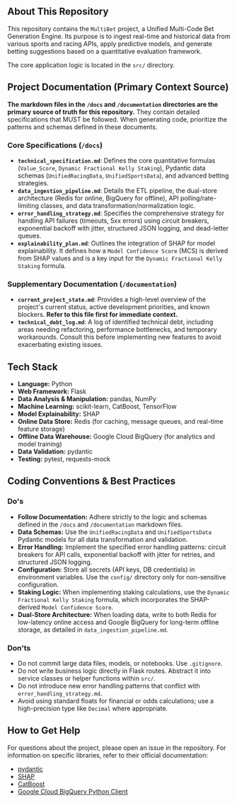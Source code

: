 ## About This Repository

This repository contains the `MultiBet` project, a Unified Multi-Code Bet Generation Engine. Its purpose is to ingest real-time and historical data from various sports and racing APIs, apply predictive models, and generate betting suggestions based on a quantitative evaluation framework.

The core application logic is located in the `src/` directory.

## Project Documentation (Primary Context Source)

**The markdown files in the `/docs` and `/documentation` directories are the primary source of truth for this repository.** They contain detailed specifications that MUST be followed. When generating code, prioritize the patterns and schemas defined in these documents.

### Core Specifications (`/docs`)
- **`technical_specification.md`**: Defines the core quantitative formulas (`Value_Score`, `Dynamic Fractional Kelly Staking`), Pydantic data schemas (`UnifiedRacingData`, `UnifiedSportsData`), and advanced betting strategies.
- **`data_ingestion_pipeline.md`**: Details the ETL pipeline, the dual-store architecture (Redis for online, BigQuery for offline), API polling/rate-limiting classes, and data transformation/normalization logic.
- **`error_handling_strategy.md`**: Specifies the comprehensive strategy for handling API failures (timeouts, 5xx errors) using circuit breakers, exponential backoff with jitter, structured JSON logging, and dead-letter queues.
- **`explainability_plan.md`**: Outlines the integration of SHAP for model explainability. It defines how a `Model Confidence Score` (MCS) is derived from SHAP values and is a key input for the `Dynamic Fractional Kelly Staking` formula.

### Supplementary Documentation (`/documentation`)
- **`current_project_state.md`**: Provides a high-level overview of the project's current status, active development priorities, and known blockers. **Refer to this file first for immediate context.**
- **`technical_debt_log.md`**: A log of identified technical debt, including areas needing refactoring, performance bottlenecks, and temporary workarounds. Consult this before implementing new features to avoid exacerbating existing issues.

## Tech Stack

- **Language:** Python
- **Web Framework:** Flask
- **Data Analysis & Manipulation:** pandas, NumPy
- **Machine Learning:** scikit-learn, CatBoost, TensorFlow
- **Model Explainability:** SHAP
- **Online Data Store:** Redis (for caching, message queues, and real-time feature storage)
- **Offline Data Warehouse:** Google Cloud BigQuery (for analytics and model training)
- **Data Validation:** pydantic
- **Testing:** pytest, requests-mock

## Coding Conventions & Best Practices

### Do's
- **Follow Documentation:** Adhere strictly to the logic and schemas defined in the `/docs` and `/documentation` markdown files.
- **Data Schemas:** Use the `UnifiedRacingData` and `UnifiedSportsData` Pydantic models for all data transformation and validation.
- **Error Handling:** Implement the specified error handling patterns: circuit breakers for API calls, exponential backoff with jitter for retries, and structured JSON logging.
- **Configuration:** Store all secrets (API keys, DB credentials) in environment variables. Use the `config/` directory only for non-sensitive configuration.
- **Staking Logic:** When implementing staking calculations, use the `Dynamic Fractional Kelly Staking` formula, which incorporates the SHAP-derived `Model Confidence Score`.
- **Dual-Store Architecture:** When loading data, write to both Redis for low-latency online access and Google BigQuery for long-term offline storage, as detailed in `data_ingestion_pipeline.md`.

### Don'ts
- Do not commit large data files, models, or notebooks. Use `.gitignore`.
- Do not write business logic directly in Flask routes. Abstract it into service classes or helper functions within `src/`.
- Do not introduce new error handling patterns that conflict with `error_handling_strategy.md`.
- Avoid using standard floats for financial or odds calculations; use a high-precision type like `Decimal` where appropriate.

## How to Get Help

For questions about the project, please open an issue in the repository. For information on specific libraries, refer to their official documentation:
- [pydantic](https://docs.pydantic.dev/)
- [SHAP](https://shap.readthedocs.io/en/latest/)
- [CatBoost](https://catboost.ai/en/docs/)
- [Google Cloud BigQuery Python Client](https://cloud.google.com/python/docs/reference/bigquery/latest)